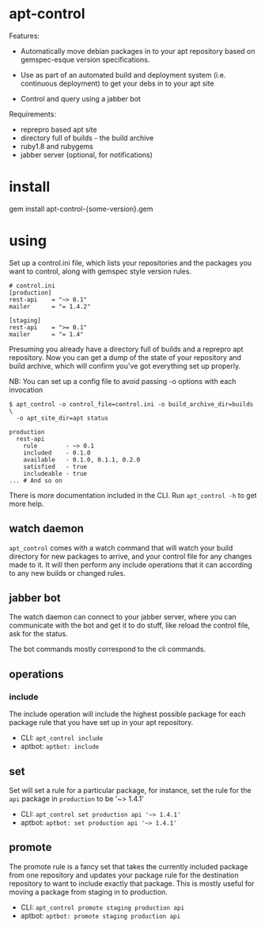 # apt-control

Features:

 - Automatically move debian packages in to your apt repository based on
   gemspec-esque version specifications.

 - Use as part of an automated build and deployment system (i.e. continuous
   deployment) to get your debs in to your apt site

 - Control and query using a jabber bot

Requirements:
 - reprepro based apt site
 - directory full of builds - the build archive
 - ruby1.8 and rubygems
 - jabber server (optional, for notifications)

# install

gem install apt-control-{some-version}.gem

# using

Set up a control.ini file, which lists your repositories and the packages you
want to control, along with gemspec style version rules.

```
# control.ini
[production]
rest-api    = "~> 0.1"
mailer      = "= 1.4.2"

[staging]
rest-api    = ">= 0.1"
mailer      = "= 1.4"
```

Presuming you already have a directory full of builds and a reprepro apt
repository.  Now you can get a dump of the state of your repository and build
archive, which will confirm you've got everything set up properly.

NB: You can set up a config file to avoid passing -o options with each invocation

```
$ apt_control -o control_file=control.ini -o build_archive_dir=builds \
  -o apt_site_dir=apt status

production
  rest-api
    rule        - ~> 0.1
    included    - 0.1.0
    available   - 0.1.0, 0.1.1, 0.2.0
    satisfied   - true
    includeable - true
... # And so on
```

There is more documentation included in the CLI.  Run `apt_control -h` to get
more help.

## watch daemon

`apt_control` comes with a watch command that will watch your build directory for
new packages to arrive, and your control file for any changes made to it.  It
will then perform any include operations that it can according to any new builds
or changed rules.

## jabber bot

The watch daemon can connect to your jabber server, where you can
communicate with the bot and get it to do stuff, like reload the control file,
ask for the status.

The bot commands mostly correspond to the cli commands.

## operations

### include

The include operation will include the highest possible package for each package
rule that you have set up in your apt repository.

 - CLI: `apt_control include`
 - aptbot: `aptbot: include`

## set

Set will set a rule for a particular package, for instance, set the rule for
the `api` package in `production` to be '~> 1.4.1'

 - CLI: `apt_control set production api '~> 1.4.1'`
 - aptbot: `aptbot: set production api '~> 1.4.1'`

## promote

The promote rule is a fancy set that takes the currently included package
from one repository and updates your package rule for the destination repository
to want to include exactly that package.  This is mostly useful for moving a
package from staging in to production.

 - CLI: `apt_control promote staging production api`
 - aptbot: `aptbot: promote staging production api`


